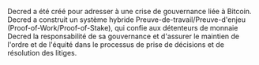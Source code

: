 Decred a été créé pour adresser à une crise de gouvernance liée à Bitcoin. Decred a construit un système hybride Preuve-de-travail/Preuve-d'enjeu (Proof-of-Work/Proof-of-Stake), qui confie aux détenteurs de monnaie Decred la responsabilité de sa gouvernance et d'assurer le maintien de l'ordre et de l'équité dans le processus de prise de décisions et de résolution des litiges.
